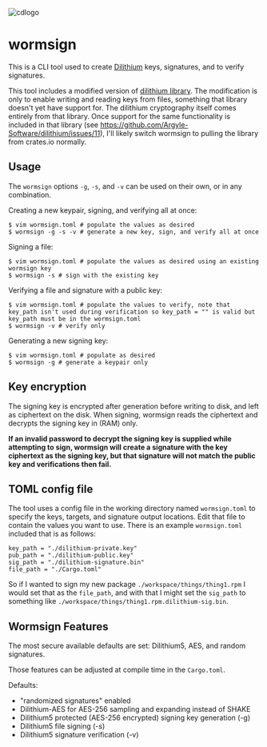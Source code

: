 
![cdlogo](https://carefuldata.com/images/cdlogo.png)

# wormsign

This is a CLI tool used to create [Dilithium](https://pq-crystals.org/dilithium/index.shtml) keys, signatures, and to verify signatures.

This tool includes a modified version of [dilithium library](https://github.com/Argyle-Software/dilithium). The modification is only to enable writing and reading keys from files, something that library doesn't yet have support for. The dilithium cryptography itself comes entirely from that library. Once support for the same functionality is included in that library (see https://github.com/Argyle-Software/dilithium/issues/11), I'll likely switch wormsign to pulling the library from crates.io normally.

## Usage

The `wormsign` options `-g`, `-s`, and `-v` can be used on their own, or in any combination.

Creating a new keypair, signing, and verifying all at once:

```
$ vim wormsign.toml # populate the values as desired
$ wormsign -g -s -v # generate a new key, sign, and verify all at once
```

Signing a file:

```
$ vim wormsign.toml # populate the values as desired using an existing wormsign key
$ wormsign -s # sign with the existing key
```

Verifying a file and signature with a public key:

```
$ vim wormsign.toml # populate the values to verify, note that key_path isn't used during verification so key_path = "" is valid but key_path must be in the wormsign.toml
$ wormsign -v # verify only
```

Generating a new signing key:

```
$ vim wormsign.toml # populate as desired
$ wormsign -g # generate a keypair only
```

## Key encryption

The signing key is encrypted after generation before writing to disk, and left as ciphertext on the disk. When signing, wormsign reads the ciphertext and decrypts the signing key in (RAM) only.

<b>If an invalid password to decrypt the signing key is supplied while attempting to sign, wormsign will create a signature with the key ciphertext as the signing key, but that signature will not match the public key and verifications then fail.</b>

## TOML config file

The tool uses a config file in the working directory named `wormsign.toml` to specify the keys, targets, and signature output locations. Edit that file to contain the values you want to use. There is an example `wormsign.toml` included that is as follows:

```
key_path = "./dilithium-private.key"
pub_path = "./dilithium-public.key"
sig_path = "./dilithium-signature.bin"
file_path = "./Cargo.toml"
```

So if I wanted to sign my new package `./workspace/things/thing1.rpm` I would set that as the `file_path`, and with that I might set the `sig_path` to something like `./workspace/things/thing1.rpm.dilithium-sig.bin`.

## Wormsign Features

The most secure available defaults are set: Dilithium5, AES, and random signatures.

Those features can be adjusted at compile time in the `Cargo.toml`.

Defaults:

- "randomized signatures" enabled
- Dilithium-AES for AES-256 sampling and expanding instead of SHAKE
- Dilithium5 protected (AES-256 encrypted) signing key generation (-g)
- Dilithium5 file signing (-s)
- Dilithium5 signature verification (-v)
